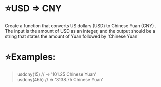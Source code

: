 # :star:USD => CNY

Create a function that converts US dollars (USD) to Chinese Yuan (CNY) . The input is the amount of USD as an integer, and the output should be a string that states the amount of Yuan followed by 'Chinese Yuan'

# :star:Examples:

> usdcny(15) // => '101.25 Chinese Yuan' <br>
usdcny(465) // => '3138.75 Chinese Yuan'